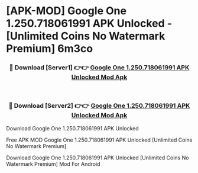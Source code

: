# [APK-MOD] Google One 1.250.718061991 APK Unlocked - [Unlimited Coins No Watermark Premium] 6m3co



<div align="center">
<h3>🔴 Download [Server1] 👉👉 <a href="https://momento.my/?title=Google_One_1.250.718061991_APK_Unlocked">Google One 1.250.718061991 APK Unlocked Mod Apk</a></h3><br>

<h3>🔴 Download [Server2] 👉👉 <a href="https://momento.my/?title=Google_One_1.250.718061991_APK_Unlocked">Google One 1.250.718061991 APK Unlocked Mod Apk</a></h3>
</div>



Download Google One 1.250.718061991 APK Unlocked 

Free APK MOD Google One 1.250.718061991 APK Unlocked [Unlimited Coins No Watermark Premium]

Download Google One 1.250.718061991 APK Unlocked [Unlimited Coins No Watermark Premium] Mod For Android
